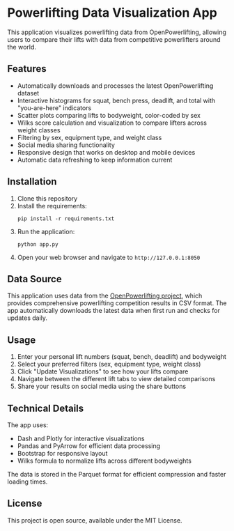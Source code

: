 # Powerlifting Data Visualization App

This application visualizes powerlifting data from OpenPowerlifting, allowing users to compare their lifts with data from competitive powerlifters around the world.

## Features

- Automatically downloads and processes the latest OpenPowerlifting dataset
- Interactive histograms for squat, bench press, deadlift, and total with "you-are-here" indicators
- Scatter plots comparing lifts to bodyweight, color-coded by sex
- Wilks score calculation and visualization to compare lifters across weight classes
- Filtering by sex, equipment type, and weight class
- Social media sharing functionality
- Responsive design that works on desktop and mobile devices
- Automatic data refreshing to keep information current

## Installation

1. Clone this repository
2. Install the requirements:
   ```
   pip install -r requirements.txt
   ```
3. Run the application:
   ```
   python app.py
   ```
4. Open your web browser and navigate to `http://127.0.0.1:8050`

## Data Source

This application uses data from the [OpenPowerlifting project](https://openpowerlifting.gitlab.io/opl-csv/bulk-csv.html), which provides comprehensive powerlifting competition results in CSV format. The app automatically downloads the latest data when first run and checks for updates daily.

## Usage

1. Enter your personal lift numbers (squat, bench, deadlift) and bodyweight
2. Select your preferred filters (sex, equipment type, weight class)
3. Click "Update Visualizations" to see how your lifts compare
4. Navigate between the different lift tabs to view detailed comparisons
5. Share your results on social media using the share buttons

## Technical Details

The app uses:
- Dash and Plotly for interactive visualizations
- Pandas and PyArrow for efficient data processing
- Bootstrap for responsive layout
- Wilks formula to normalize lifts across different bodyweights

The data is stored in the Parquet format for efficient compression and faster loading times.

## License

This project is open source, available under the MIT License.